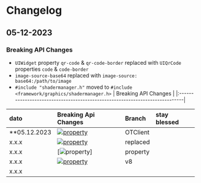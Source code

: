 # Changelog

## 05-12-2023
### Breaking API Changes
- `UIWidget` property `qr-code` & `qr-code-border` replaced with `UIQrCode` properties `code` & `code-border`
- `image-source-base64` replaced with `image-source: base64:/path/to/image`
- `#include "shadermanager.h"` moved to `#include <framework/graphics/shadermanager.h>`
| Breaking API Changes                                                        |
|:----------------------------------------------------------------------------|

| dato         | Breaking Api Changes                                                              | Branch  | stay blessed   |
|:-------------|:----------------------------------------------------------------------------------|:----------|:-------------|
| **05.12.2023 | [![property](https://img.shields.io/badge/UIWidget-properties-green)]()           | OTClient  |              |
| x.x.x        | [![property](https://img.shields.io/badge/UIQr-properties-green)]()               | replaced  |              |
| x.x.x        | [![property](https://img.shields.io/badge/QRBorder-propeties-green)]              | property  |              |
| x.x.x        | [![property](https://img.shields.io/badge/Shadermanager-included-green)]()        |    v8     |              |
| x.x.x        | 
